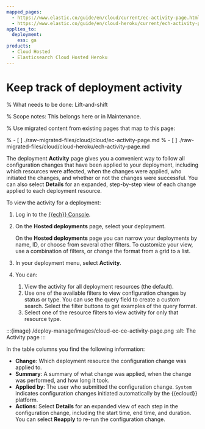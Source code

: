 ```yaml
---
mapped_pages:
  - https://www.elastic.co/guide/en/cloud/current/ec-activity-page.html
  - https://www.elastic.co/guide/en/cloud-heroku/current/ech-activity-page.html
applies_to:
  deployment:
    ess: ga
products:
  - Cloud Hosted
  - Elasticsearch Cloud Hosted Heroku
---
```


# Keep track of deployment activity

% What needs to be done: Lift-and-shift

% Scope notes: This belongs here or in Maintenance.

% Use migrated content from existing pages that map to this page:

% - [ ] ./raw-migrated-files/cloud/cloud/ec-activity-page.md
% - [ ] ./raw-migrated-files/cloud/cloud-heroku/ech-activity-page.md

The deployment **Activity** page gives you a convenient way to follow all configuration changes that have been applied to your deployment, including which resources were affected, when the changes were applied, who initiated the changes, and whether or not the changes were successful. You can also select **Details** for an expanded, step-by-step view of each change applied to each deployment resource.

To view the activity for a deployment:

1. Log in to the [{{ech}} Console](https://cloud.elastic.co?page=docs&placement=docs-body).
2. On the **Hosted deployments** page, select your deployment.

    On the **Hosted deployments** page you can narrow your deployments by name, ID, or choose from several other filters. To customize your view, use a combination of filters, or change the format from a grid to a list.

3. In your deployment menu, select **Activity**.
4. You can:

    1. View the activity for all deployment resources (the default).
    2. Use one of the available filters to view configuration changes by status or type. You can use the query field to create a custom search. Select the filter buttons to get examples of the query format.
    3. Select one of the resource filters to view activity for only that resource type.


:::{image} /deploy-manage/images/cloud-ec-ce-activity-page.png
:alt: The Activity page
:::

In the table columns you find the following information:

- **Change**: Which deployment resource the configuration change was applied to.
- **Summary**: A summary of what change was applied, when the change was performed, and how long it took.
- **Applied by**: The user who submitted the configuration change. `System` indicates configuration changes initiated automatically by the {{ecloud}} platform.
- **Actions**: Select **Details** for an expanded view of each step in the configuration change, including the start time, end time, and duration. You can select **Reapply** to re-run the configuration change.